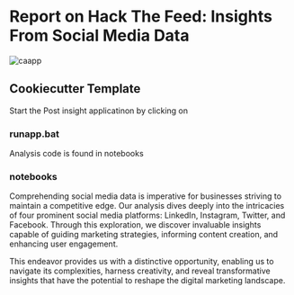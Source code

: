 # Report on Hack The Feed: Insights From Social Media Data
![caapp](https://github.com/kelly146/stanbic/assets/56577750/b3648686-5397-4fc8-b956-1410be101140)

## Cookiecutter Template

Start the Post insight applicatinon by clicking on 
### runapp.bat

Analysis code is found in notebooks
### notebooks

Comprehending social media data is imperative for businesses striving to maintain a competitive edge. Our analysis dives deeply into the intricacies of four prominent social media platforms: LinkedIn, Instagram, Twitter, and Facebook. Through this exploration, we discover invaluable insights capable of guiding marketing strategies, informing content creation, and enhancing user engagement. 

This endeavor provides us with a distinctive opportunity, enabling us to navigate its complexities, harness creativity, and reveal transformative insights that have the potential to reshape the digital marketing landscape. 
